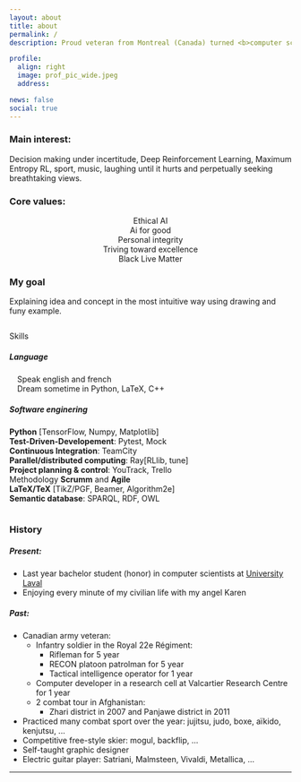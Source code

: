```yaml
---
layout: about
title: about
permalink: /
description: Proud veteran from Montreal (Canada) turned <b>computer scientist</b> passionate about <b>AI</b>

profile:
  align: right
  image: prof_pic_wide.jpeg
  address:

news: false
social: true
---
```


### Main interest:
Decision making under incertitude, Deep Reinforcement Learning, Maximum Entropy RL, sport, music, laughing until it hurts and perpetually seeking breathtaking views. 

### Core values:
<p style="text-align: center" class="font-weight-bold">
Ethical AI<br>
Ai for good<br>
Personal integrity<br>
Triving toward excellence<br>
Black Live Matter<br>
</p>

<!-- 
<blockquote class="text-center">
<p class="d-md-inline">"Poor data, inexplicable code or rushed deployment can easily lead to AI systems <br> that are not worth celebrating.”</p> 
<footer class="blockquote-footer"><cite title="Source Title"><a href="https://atg-abhishek.github.io" target="_blank">Abhishek Gupta</a></cite> at the <a href="https://www.weforum.org" target="_blank">World Economic Forum</a></footer>
</blockquote>
---
 -->


### My goal 
Explaining idea and concept in the most intuitive way using drawing and funy example. 

<div style="padding-top: 1em; padding-bottom: 1em">
<div class="card border-dark mb-3">
  <div class="card-header">Skills</div>
  <div class="card-body text-dark">
    <h5 class="card-title">Language</h5>
    <p style="margin-left: 1em" class="card-text">Speak english and french <br> Dream sometime in Python, LaTeX, C++</p>
    <h5 class="card-title">Software enginering</h5>
    <div class="container card-text">
    <div class="row justify-content-center">
        <div class="col">
            <b>Python</b> [TensorFlow, Numpy, Matplotlib] <br>
            <b>Test-Driven-Developement</b>: Pytest, Mock <br>
            <b>Continuous Integration</b>: TeamCity <br>
            <b>Parallel/distributed computing</b>: Ray[RLlib, tune]<br>
        </div>
        <div class="col">
            <b>Project planning & control</b>: YouTrack, Trello <br>
            Methodology <b>Scrumm</b> and <b>Agile</b> <br>
            <b>LaTeX/TeX</b> [TikZ/PGF, Beamer, Algorithm2e] <br>
            <b>Semantic database</b>: SPARQL, RDF, OWL <br>
        </div>
    </div>
    </div>
  </div>
</div>
</div>

### History 
##### Present:
 * Last year bachelor student (honor) in computer scientists at <a href="https://www.ulaval.ca" target="_blank">University Laval</a> 
 * Enjoying every minute of my civilian life with my angel Karen 

##### Past:
 * Canadian army veteran:
     * Infantry soldier in the Royal 22e Régiment:
        * Rifleman for 5 year
        * RECON platoon patrolman for 5 year
        * Tactical intelligence operator for 1 year
     * Computer developer in a research cell at Valcartier Research Centre for 1 year
     * 2 combat tour in Afghanistan:
         * Zhari district in 2007 and Panjawe district in 2011 
 * Practiced many combat sport over the year: jujitsu, judo, boxe, aïkido, kenjutsu, ...
 * Competitive free-style skier: mogul, backflip, ...
 * Self-taught graphic designer
 * Electric guitar player: Satriani, Malmsteen, Vivaldi, Metallica, ...
 
 ---



